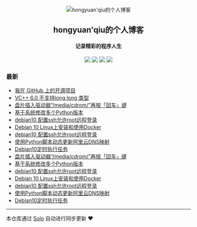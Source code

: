 <p align="center"><img alt="hongyuan'qiu的个人博客" src="https://static.b3log.org/images/brand/solo-32.png"></p><h2 align="center">
hongyuan'qiu的个人博客
</h2>

<h4 align="center">记录精彩的程序人生</h4>
<p align="center"><a title="hongyuan'qiu的个人博客" target="_blank" href="https://github.com/hongyuanqiu/solo-blog"><img src="https://img.shields.io/github/last-commit/hongyuanqiu/solo-blog.svg?style=flat-square&color=FF9900"></a>
<a title="GitHub repo size in bytes" target="_blank" href="https://github.com/hongyuanqiu/solo-blog"><img src="https://img.shields.io/github/repo-size/hongyuanqiu/solo-blog.svg?style=flat-square"></a>
<a title="Solo Version" target="_blank" href="https://github.com/b3log/solo/releases"><img src="https://img.shields.io/badge/solo-3.6.4-f1e05a.svg?style=flat-square&color=blueviolet"></a>
<a title="Hits" target="_blank" href="https://github.com/b3log/hits"><img src="https://hits.b3log.org/hongyuanqiu/solo-blog.svg"></a></p>

### 最新

* [我在 GitHub 上的开源项目](http://www.hiblog.site:666/my-github-repos)
* [VC++ 6.0 不支持long long 类型](http://www.hiblog.site:666/articles/2019/09/12/1568262291573.html)
* [盘片插入驱动器“/media/cdrom/”再按「回车」键](http://www.hiblog.site:666/articles/2019/09/08/1567927437923.html)
* [基于系统修改多个Python版本](http://www.hiblog.site:666/articles/2019/09/08/1567927439523.html)
* [debian10 配置ssh允许root远程登录](http://www.hiblog.site:666/articles/2019/09/08/1567927440496.html)
* [Debian 10 Linux上安装和使用Docker](http://www.hiblog.site:666/articles/2019/09/08/1567927441202.html)
* [debian10 配置ssh允许root远程登录](http://www.hiblog.site:666/articles/2019/09/08/1567927442024.html)
* [使用Python脚本动态更新阿里云DNS映射](http://www.hiblog.site:666/articles/2019/09/08/1567927442652.html)
* [Debian10定时执行任务](http://www.hiblog.site:666/articles/2019/09/08/1567927443329.html)
* [盘片插入驱动器“/media/cdrom/”再按「回车」键](http://www.hiblog.site:666/articles/2019/09/08/1569760170903.html)
* [基于系统修改多个Python版本](http://www.hiblog.site:666/articles/2019/09/08/1569760172793.html)
* [debian10 配置ssh允许root远程登录](http://www.hiblog.site:666/articles/2019/09/08/1569760173600.html)
* [Debian 10 Linux上安装和使用Docker](http://www.hiblog.site:666/articles/2019/09/08/1569760174319.html)
* [debian10 配置ssh允许root远程登录](http://www.hiblog.site:666/articles/2019/09/08/1569760175020.html)
* [使用Python脚本动态更新阿里云DNS映射](http://www.hiblog.site:666/articles/2019/09/08/1569760175630.html)
* [Debian10定时执行任务](http://www.hiblog.site:666/articles/2019/09/08/1569760176256.html)



---

本仓库通过 [Solo](https://github.com/b3log/solo) 自动进行同步更新 ❤️ 